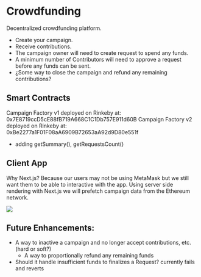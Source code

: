 # Crowdfunding

Decentralized crowdfunding platform.

- Create your campaign.
- Receive contributions.
- The campaign owner will need to create request to spend any funds.
- A minimum number of Contributors will need to approve a request before any funds can be sent.
- ¿Some way to close the campaign and refund any remaining contributions?

## Smart Contracts

Campaign Factory v1 deployed on Rinkeby at: 0x7E8719ccD5cE88fB719A668C1C1Db757E911d60B
Campaign Factory v2 deployed on Rinkeby at: 0xBe2277a1F01F08aA6909B72653aA92d9D80e551f

- adding getSummary(), getRequestsCount()

## Client App

Why Next.js? Because our users may not be using MetaMask but we still want them to be able to interactive with the app. Using server side rendering with Next.js we will prefetch campaign data from the Ethereum network.

[![](https://mermaid.ink/img/eyJjb2RlIjoiZ3JhcGggVERcbiAgQVtTb3VyY2UgQ29kZV0gLS0-IEJbTmV4dC5qcyBTZXJ2ZXJdXG4gIEIgLS0-IHxnZXRJbml0aWFsUHJvcHN8IENbRXRoZXJldW0gTmV0d29ya11cbiAgQyAtLT4gfGluaXRpYWwgZGF0YXwgQlxuICBCIC0tPiBEW0hUTUxdXG4gIEIgLS0-IHxiaXQgbGF0ZXJ8IEVbSlNdXG4gIEQgLS0-IEZbQnJvd3Nlcl1cdFxuICBFIC0tPiBGW0Jyb3dzZXJdXHQiLCJtZXJtYWlkIjp7InRoZW1lIjoiZGVmYXVsdCJ9LCJ1cGRhdGVFZGl0b3IiOmZhbHNlfQ)](https://mermaid-js.github.io/mermaid-live-editor/#/edit/eyJjb2RlIjoiZ3JhcGggVERcbiAgQVtTb3VyY2UgQ29kZV0gLS0-IEJbTmV4dC5qcyBTZXJ2ZXJdXG4gIEIgLS0-IHxnZXRJbml0aWFsUHJvcHN8IENbRXRoZXJldW0gTmV0d29ya11cbiAgQyAtLT4gfGluaXRpYWwgZGF0YXwgQlxuICBCIC0tPiBEW0hUTUxdXG4gIEIgLS0-IHxiaXQgbGF0ZXJ8IEVbSlNdXG4gIEQgLS0-IEZbQnJvd3Nlcl1cdFxuICBFIC0tPiBGW0Jyb3dzZXJdXHQiLCJtZXJtYWlkIjp7InRoZW1lIjoiZGVmYXVsdCJ9LCJ1cGRhdGVFZGl0b3IiOmZhbHNlfQ)

## Future Enhancements:

- A way to inactive a campaign and no longer accept contributions, etc. (hard or soft?)
  - A way to proportionally refund any remaining funds
- Should it handle insufficient funds to finalizes a Request? currently fails and reverts
